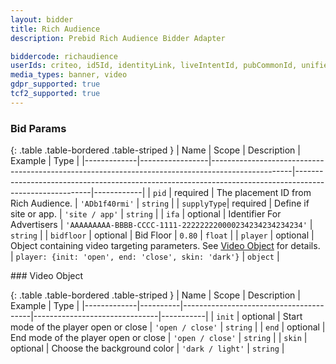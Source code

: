 ```yaml
---
layout: bidder
title: Rich Audience
description: Prebid Rich Audience Bidder Adapter

biddercode: richaudience
userIds: criteo, id5Id, identityLink, liveIntentId, pubCommonId, unifiedId
media_types: banner, video
gdpr_supported: true
tcf2_supported: true
---
```


### Bid Params

{: .table .table-bordered .table-striped }
| Name        | Scope           | Description                                                                                      | Example                                                                                                 | Type       |
|-------------|-----------------|--------------------------------------------------------------------------------------------------|---------------------------------------------------------------------------------------------------------|------------|
| `pid`       | required        | The placement ID from Rich Audience.                                                             | `'ADb1f40rmi'`                                                                                          | `string`   |
| `supplyType`| required        | Define if site or app.                                                                           | `'site / app'`                                                                                          | `string`   |
| `ifa`       | optional        | Identifier For Advertisers                                                                       | `'AAAAAAAAA-BBBB-CCCC-1111-222222220000234234234234234'`                                                | `string`   |
| `bidfloor`  | optional        | Bid Floor                                                                                        | `0.80`                                                                                                  | `float`    |
| `player`    | optional        | Object containing video targeting parameters. See [Video Object](#ra-video-object) for details.  | `player: {init: 'open', end: 'close', skin: 'dark'}`                                                    | `object`   |


<a name="ra-video-object" />
### Video Object

{: .table .table-bordered .table-striped }
| Name        | Scope    | Description                            | Example                       | Type      |
|-------------|----------|----------------------------------------|-------------------------------|-----------|
| `init`      | optional | Start mode of the player open or close | `'open / close'`              | `string`  |
| `end`       | optional | End mode of the player open or close   | `'open / close'`              | `string`  |
| `skin`      | optional | Choose the background color            | `'dark / light'`              | `string`  |
